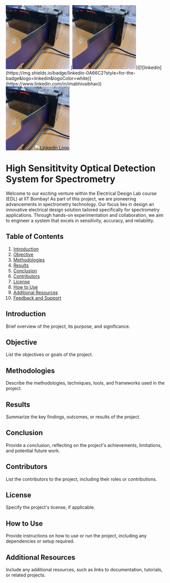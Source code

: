 

<img src="https://github.com/imabhivaibhav/myproject/blob/main/spt1.jpg" alt="Image Description" width="200" height="200">
[<img src="https://github.com/imabhivaibhav/myproject/blob/main/spt1.jpg" alt="Image Description" alt="Image Description" width="200" height="200">]([![linkedin](https://img.shields.io/badge/linkedin-0A66C2?style=for-the-badge&logo=linkedin&logoColor=white)](https://www.linkedin.com/in/imabhivaibhav))

<div style="position: relative; width: 200px; height: 200px;">
  <img src="https://github.com/imabhivaibhav/myproject/blob/main/spt1.jpg" alt="My LinkedIn Profile" style="width: 200px; height: 200px;">
  <a href="https://www.linkedin.com/in/imabhivaibhav" style="position: absolute; bottom: 0; right: 0;">
    <img src="https://upload.wikimedia.org/wikipedia/commons/c/ca/LinkedIn_logo_initials.png" alt="LinkedIn Logo" width="30">
  </a>
</div>




# High Sensititvity Optical Detection System for Spectrometry

Welcome to our exciting venture within the Electrical Design Lab course (EDL) at IIT Bombay! As part of this project, we are pioneering advancements in spectrometry technology. Our focus lies in design an innovative electrical design solution tailored specifically for spectrometry applications. Through hands-on experimentation and collaboration, we aim to engineer a system that excels in sensitivity, accuracy, and reliability.

## Table of Contents

1. [Introduction](#introduction)
2. [Objective](#objective)
3. [Methodologies](#methodologies)
4. [Results](#results)
5. [Conclusion](#conclusion)
6. [Contributors](#contributors)
7. [License](#license)
8. [How to Use](#how-to-use)
9. [Additional Resources](#additional-resources)
10. [Feedback and Support](#feedback-and-support)

## Introduction

Brief overview of the project, its purpose, and significance.

## Objective

List the objectives or goals of the project.

## Methodologies

Describe the methodologies, techniques, tools, and frameworks used in the project.

## Results

Summarize the key findings, outcomes, or results of the project.

## Conclusion

Provide a conclusion, reflecting on the project's achievements, limitations, and potential future work.

## Contributors

List the contributors to the project, including their roles or contributions.

## License

Specify the project's license, if applicable.

## How to Use

Provide instructions on how to use or run the project, including any dependencies or setup required.

## Additional Resources

Include any additional resources, such as links to documentation, tutorials, or related projects.



